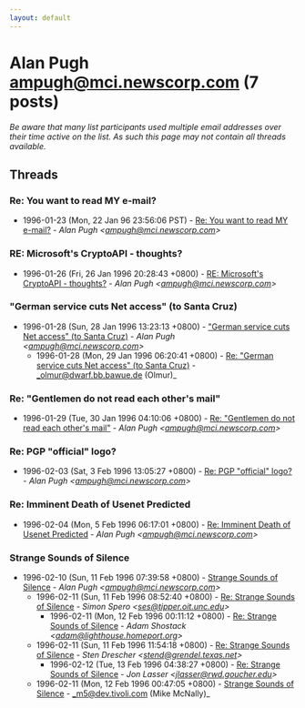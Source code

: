 ```yaml
---
layout: default
---
```


# Alan Pugh <ampugh@mci.newscorp.com> (7 posts)

_Be aware that many list participants used multiple email addresses over their time active on the list. As such this page may not contain all threads available._

## Threads

### Re: You want to read MY e-mail?
+ 1996-01-23 (Mon, 22 Jan 96 23:56:06 PST) - [Re: You want to read MY e-mail?](/archive/1996/01/ba3ccef7c4a36f4091d3b1acf61b81592403bdae9ebbcbe3ef0561eff361199c) - _Alan Pugh \<ampugh@mci.newscorp.com\>_

### RE: Microsoft's CryptoAPI - thoughts?
+ 1996-01-26 (Fri, 26 Jan 1996 20:28:43 +0800) - [RE: Microsoft's CryptoAPI - thoughts?](/archive/1996/01/ecd637ed874692af80ebf09657326cc84cab768ccfd925a5145358505259afb8) - _Alan Pugh \<ampugh@mci.newscorp.com\>_

### "German service cuts Net access" (to Santa Cruz)
+ 1996-01-28 (Sun, 28 Jan 1996 13:23:13 +0800) - ["German service cuts Net access" (to Santa Cruz)](/archive/1996/01/2745b1d2c9ab8ae9676ca6a8a2da255dfac290c62c1b046fcbe5c3523d4bdc3d) - _Alan Pugh \<ampugh@mci.newscorp.com\>_
  + 1996-01-28 (Mon, 29 Jan 1996 06:20:41 +0800) - [Re: "German service cuts Net access" (to Santa Cruz)](/archive/1996/01/3a16a875502d1d7f70066fd58dbe0b1c488e0a45a8f2a4c93be1a3e87db5e90b) - _olmur@dwarf.bb.bawue.de (Olmur)_

### Re: "Gentlemen do not read each other's mail"
+ 1996-01-29 (Tue, 30 Jan 1996 04:10:06 +0800) - [Re: "Gentlemen do not read each other's mail"](/archive/1996/01/1af4da7e72a84b1d6cd4d5eb48b6f79d278acf7d62d66a73405fc34206843803) - _Alan Pugh \<ampugh@mci.newscorp.com\>_

### Re: PGP "official" logo?
+ 1996-02-03 (Sat, 3 Feb 1996 13:05:27 +0800) - [Re: PGP "official" logo?](/archive/1996/02/8691e536d378d86aa874a3cd8297acdae35dd620b6971dbd60e480ae304d49dd) - _Alan Pugh \<ampugh@mci.newscorp.com\>_

### Re: Imminent Death of Usenet Predicted
+ 1996-02-04 (Mon, 5 Feb 1996 06:17:01 +0800) - [Re: Imminent Death of Usenet Predicted](/archive/1996/02/e46938801c4db9080d17780fb87ba5c14eb5b7b96aefe0eb79d9e995f908e345) - _Alan Pugh \<ampugh@mci.newscorp.com\>_

### Strange Sounds of Silence
+ 1996-02-10 (Sun, 11 Feb 1996 07:39:58 +0800) - [Strange Sounds of Silence](/archive/1996/02/fa9aaea87e5906b64386f3b4aa6340d16b2044ac93020686295245a5340f4ca9) - _Alan Pugh \<ampugh@mci.newscorp.com\>_
  + 1996-02-11 (Sun, 11 Feb 1996 08:52:40 +0800) - [Re: Strange Sounds of Silence](/archive/1996/02/1aaa27804be901d2b8568d7318fc65d94cc98c289a9e1fc0af942aa7f0c95a5e) - _Simon Spero \<ses@tipper.oit.unc.edu\>_
    + 1996-02-11 (Mon, 12 Feb 1996 00:11:12 +0800) - [Re: Strange Sounds of Silence](/archive/1996/02/3eb889e6de20c37385b5acc92b26c3a734db790967703010eeede04cc5e77e43) - _Adam Shostack \<adam@lighthouse.homeport.org\>_
  + 1996-02-11 (Sun, 11 Feb 1996 11:54:18 +0800) - [Re: Strange Sounds of Silence](/archive/1996/02/885cba60e01160f7be020332b68023795a6bddf1b49d118c785f3dfeef969480) - _Sten Drescher \<stend@grendel.texas.net\>_
    + 1996-02-12 (Tue, 13 Feb 1996 04:38:27 +0800) - [Re: Strange Sounds of Silence](/archive/1996/02/f881f6ddd299058723279971bbcf568816e2d8091dbe10b4b0d9be6d218a2c08) - _Jon Lasser \<jlasser@rwd.goucher.edu\>_
  + 1996-02-11 (Mon, 12 Feb 1996 00:47:05 +0800) - [Strange Sounds of Silence](/archive/1996/02/3b5cec0b5a892460ae41606851f7dd1e8888089f599478e2de81bd2a6cee46ea) - _m5@dev.tivoli.com (Mike McNally)_

